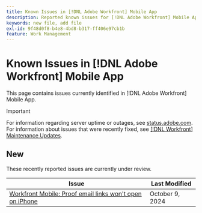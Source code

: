 ```yaml
---
title: Known Issues in [!DNL Adobe Workfront] Mobile App
description: Reported known issues for [!DNL Adobe Workfront] Mobile App
keywords: new file, add file
exl-id: 9f48d0f8-b4e8-4bd8-b317-ff406e97cb1b
feature: Work Management
---
```

# Known Issues in [!DNL Adobe Workfront] Mobile App

This page contains issues currently identified in [!DNL Adobe Workfront] Mobile App.

>[!IMPORTANT]
>
>For information regarding server uptime or outages, see [status.adobe.com](https://status.adobe.com). For information about issues that were recently fixed, see [[!DNL Workfront] Maintenance Updates](../maintenance/current-updates.md).

<!--**There are currently no known issues for [!DNL Workfront Mobile]**-->

## New

These recently reported issues are currently under review.

| **Issue** | **Last Modified** |
| -----------------------------------------------------------------| ----------------- |
| [Workfront Mobile: Proof email links won't open on iPhone](known-issues-workfront/wf-mobile-proof-email-link-wont-open.md) | October 9, 2024 |

<!--
## Current Issues

|Issue  |Last Modified   | 
|---|---|
|Issue text  | YYYY/MM/DD  | 
-->